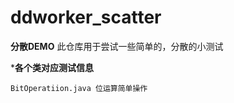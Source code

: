 # ddworker_scatter
**分散DEMO**
  此仓库用于尝试一些简单的，分散的小测试
  
 ***各个类对应测试信息**
 
    BitOperatiion.java 位运算简单操作
 


